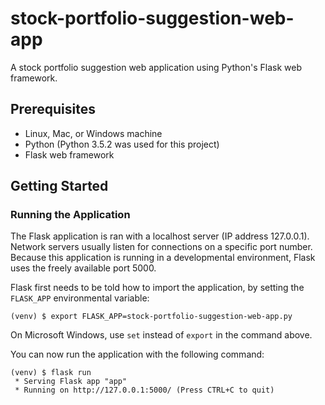# stock-portfolio-suggestion-web-app

A stock portfolio suggestion web application using Python's Flask web framework.

## Prerequisites

* Linux, Mac, or Windows machine
* Python (Python 3.5.2 was used for this project)
* Flask web framework

## Getting Started

### Running the Application

The Flask application is ran with a localhost server (IP address 127.0.0.1). Network servers usually listen for
connections on a specific port number. Because this application is running in a developmental environment, Flask uses
the freely available port 5000. 

Flask first needs to be told how to import the application, by setting the ```FLASK_APP``` environmental variable:

```
(venv) $ export FLASK_APP=stock-portfolio-suggestion-web-app.py
```

On Microsoft Windows, use ```set``` instead of ```export``` in the command above.

You can now run the application with the following command:

```
(venv) $ flask run
 * Serving Flask app "app"
 * Running on http://127.0.0.1:5000/ (Press CTRL+C to quit)
```
